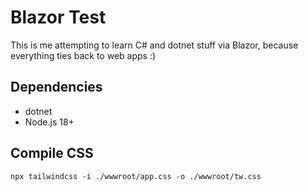 # Blazor Test

This is me attempting to learn C# and dotnet stuff via Blazor, because everything ties back to web apps :)

## Dependencies

- dotnet
- Node.js 18+

## Compile CSS

`npx tailwindcss -i ./wwwroot/app.css -o ./wwwroot/tw.css`
